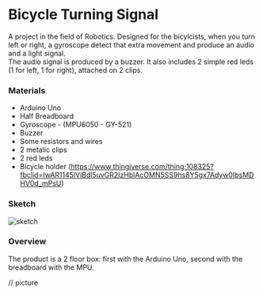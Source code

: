 # Bicycle Turning Signal   
A project in the field of Robotics. Designed for the bicylcists, when you turn left or right, a gyroscope detect that extra movement and produce an audio and a light signal.  
The audio signal is produced by a buzzer. It also includes 2 simple red leds (1 for left, 1 for right), attached on 2 clips. 

### Materials   
* Arduino Uno  
* Half Breadboard  
* Gyroscope - (MPU6050 - GY-521)  
* Buzzer  
* Some resistors and wires  
* 2 metalic clips
* 2 red leds
* Bicycle holder (https://www.thingiverse.com/thing:108325?fbclid=IwAR1145lViBdl5uvGR2IzHblAcOMN5SS9hs8Y5gx7Adyw0IbsMDHV0d_mPsU)

### Sketch

![sketch](https://user-images.githubusercontent.com/37237590/53226347-6edb6b00-3683-11e9-88d5-8d1b8db663a0.jpg)

### Overview
The product is a 2 floor box: first with the Arduino Uno, second with the breadboard with the MPU.

// picture
